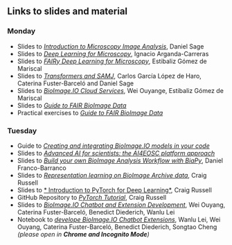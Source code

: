 
## Links to slides and material
### Monday
* Slides to [*Introduction to Microscopy Image Analysis*](https://go.epfl.ch/microscopy-image-analysis), Daniel Sage
* Slides to [*Deep Learning for Microscopy*](https://docs.google.com/presentation/d/1zI4XxaDaYuVvQpcAxZRYIlpaAvTSw0E579HTqZ1Yeuk/edit?usp=sharing), Ignacio Arganda-Carreras
* Slides to [*FAIRy Deep Learning for Microscopy*](https://doi.org/10.7490/f1000research.1119703.1), Estibaliz Gómez de Mariscal
* Slides to [*Transformers and SAMJ*](https://github.com/bioimage-io/Workshop-June2024-Madrid/blob/main/Workshop/20240610%20-%20Transformers%20and%20SAMJ.pdf), Carlos García López de Haro, Caterina Fuster-Barceló and Daniel Sage
* Slides to [*BioImage.IO Cloud Services*](https://docs.google.com/presentation/d/1SSjME8nqBUcgUjnahBP-GbDHbmahwaUPeidLMHkEbt4/edit?usp=sharing), Wei Ouyange, Estibaliz Gómez de Mariscal
* Slides to [*Guide to FAIR BioImage Data*](https://github.com/bioimage-io/Workshop-June2024-Madrid/blob/main/20240610%20-%20Guide%20to%20FAIR%20BioImage%20Data.pdf)
* Practical exercises to [*Guide to FAIR BioImage Data*](https://github.com/bioimage-io/Workshop-June2024-Madrid/blob/main/20240610%20-%20Guide%20to%20FAIR%20BioImage%20Data%20-%20Practical.pdf)


### Tuesday
* Guide to [*Creating and integrating BioImage.IO models in your code*](https://github.com/bioimage-io/Workshop-June2024-Madrid/blob/main/Workshop/20240611%20-%20creating_models_101.md)
* Slides to [*Advanced AI for scientists: the AI4EOSC platform approach*](https://github.com/bioimage-io/Workshop-June2024-Madrid/blob/main/Workshop/20240611-Advanced-AI-for-scientists-the-AI4EOSC-platform-approach.pdf)
* Slides to [*Build your own BioImage Analysis Workflow with BiaPy*](https://docs.google.com/presentation/d/1fsW_6VhtQJEja_fOpLNmsuqqUMhZYErS_raf_7fZAis/edit?usp=sharing), Daniel Franco-Barranco
* Slides to [*Representation learning on BioImage Archive data*](PENDING), Craig Russell
* Slides to [* Introduction to PyTorch for Deep Learning*](PENDING), Craig Russell
* GitHub Repository to [*PyTorch Tutorial*](https://github.com/BioImage-Archive/pytorch_tutorial), Craig Russell
* Slides to [*BioImage.IO Chatbot and Extension Development*](PENDING), Wei Ouyang, Caterina Fuster-Barceló, Benedict Diederich, Wanlu Lei
* Notebook to [*develope BioImage.IO Chatbot Extensions*](https://imjoy-notebook.netlify.app/lab/index.html?load=https://raw.githubusercontent.com/bioimage-io/bioimageio-chatbot/main/docs/bioimage-chatbot-extension-tutorial.ipynb&open=1), Wanlu Lei, Wei Ouyang, Caterina Fuster-Barceló, Benedict Diederich, Songtao Cheng *(please open in **Chrome and Incognito Mode**)*
